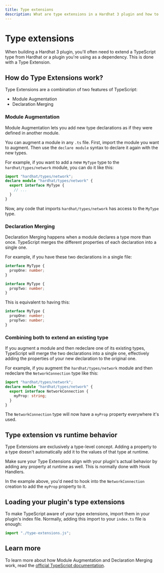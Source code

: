 ```yaml
---
title: Type extensions
description: What are type extensions in a Hardhat 3 plugin and how to use them
---
```


# Type extensions

When building a Hardhat 3 plugin, you'll often need to extend a TypeScript type from Hardhat or a plugin you're using as a dependency. This is done with a Type Extension.

## How do Type Extensions work?

Type Extensions are a combination of two features of TypeScript:

- Module Augmentation
- Declaration Merging

### Module Augmentation

Module Augmentation lets you add new type declarations as if they were defined in another module.

You can augment a module in any `.ts` file. First, import the module you want to augment. Then use the `declare module` syntax to declare it again with the new types.

For example, if you want to add a new `MyType` type to the `hardhat/types/network` module, you can do it like this:

```ts
import "hardhat/types/network";
declare module "hardhat/types/network" {
  export interface MyType {
    // ...
  }
}
```

Now, any code that imports `hardhat/types/network` has access to the `MyType` type.

### Declaration Merging

Declaration Merging happens when a module declares a type more than once. TypeScript merges the different properties of each declaration into a single one.

For example, if you have these two declarations in a single file:

```ts
interface MyType {
  propOne: number;
}

interface MyType {
  propTwo: number;
}
```

This is equivalent to having this:

```ts
interface MyType {
  propOne: number;
  propTwo: number;
}
```

### Combining both to extend an existing type

If you augment a module and then redeclare one of its existing types, TypeScript will merge the two declarations into a single one, effectively adding the properties of your new declaration to the original one.

For example, if you augment the `hardhat/types/network` module and then redeclare the `NetworkConnection` type like this:

```ts
import "hardhat/types/network";
declare module "hardhat/types/network" {
  export interface NetworkConnection {
    myProp: string;
  }
}
```

The `NetworkConnection` type will now have a `myProp` property everywhere it's used.

## Type extension vs runtime behavior

Type Extensions are exclusively a type-level concept. Adding a property to a type doesn't automatically add it to the values of that type at runtime.

Make sure your Type Extensions align with your plugin's actual behavior by adding any property at runtime as well. This is normally done with Hook Handlers.

In the example above, you'd need to hook into the `NetworkConnection` creation to add the `myProp` property to it.

## Loading your plugin's type extensions

To make TypeScript aware of your type extensions, import them in your plugin's index file. Normally, adding this import to your `index.ts` file is enough:

```ts
import "./type-extensions.js";
```

## Learn more

To learn more about how Module Augmentation and Declaration Merging work, read the [official TypeScript documentation](https://www.typescriptlang.org/docs/handbook/declaration-merging.html#module-augmentation).
